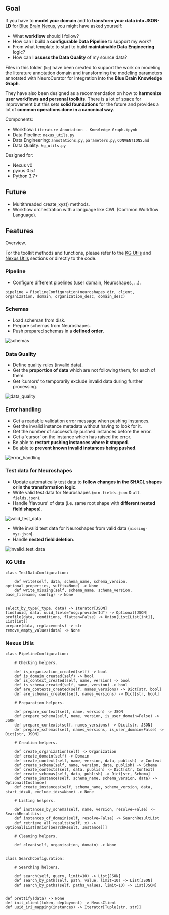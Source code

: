 ## Goal

If you have to **model your domain** and to **transform your data into JSON-LD**
for [Blue Brain Nexus](https://bluebrain.github.io/nexus/), you might have asked
yourself:

- What **workflow** should I follow?
- How can I build a **configurable Data Pipeline** to support my work?
- From what template to start to build **maintainable Data Engineering** logic?
- How can I **assess the Data Quality** of my source data?

Files in this folder (`kg`) have been created to support the work on modeling
the literature annotation domain and transforming the modeling parameters
annotated with NeuroCurator for integration into the **Blue Brain Knowledge Graph**.

They have also been designed as a recommendation on how to **harmonize user
workflows and personal toolkits**. There is a lot of space for improvement but
this sets **solid foundations** for the future and provides a lot of **common
operations done in a canonical way**.

Components:
- Workflow: `Literature Annotation - Knowledge Graph.ipynb`
- Data Pipeline: `nexus_utils.py`
- Data Engineering: `annotations.py`, `parameters.py`, `CONVENTIONS.md`
- Data Quality: `kg_utils.py`

Designed for:
- Nexus v0
- pyxus 0.5.1
- Python 3.7+


## Future

* Multithreaded create_xyz() methods.
* Workflow orchestration with a language like CWL (Common Workflow Language).


## Features

Overview.

For the toolkit methods and functions, please refer to the [KG Utils](#kg-utils)
and [Nexus Utils](#nexus-utils) sections or directly to the code.

### Pipeline

* Configure different pipelines (user domain, Neuroshapes, ...).

```
pipeline = PipelineConfiguration(neuroshapes_dir, client, organization, domain, organization_desc, domain_desc)
```

### Schemas

* Load schemas from disk.
* Prepare schemas from Neuroshapes.
* Push prepared schemas in a **defined order**.

![schemas](features/schemas.jpeg)

### Data Quality

* Define quality rules (invalid data).
* Get the **proportion of data** which are not following them, for each of them.
* Get ‘cursors’ to temporarily exclude invalid data during further processing.

![data_quality](features/data_quality.jpeg)

### Error handling

* Get a readable validation error message when pushing instances.
* Get the invalid instance metadata without having to look for it.
* Get the number of successfully pushed instances before the error.
* Get a ‘cursor’ on the instance which has raised the error.
* Be able to **restart pushing instances where it stopped**.
* Be able to **prevent known invalid instances being pushed**.

![error_handling](features/error_handling.jpeg)

### Test data for Neuroshapes

* Update automatically test data to **follow changes in the SHACL shapes or in
the transformation logic**.
* Write valid test data for Neuroshapes (`min-fields.json` & `all-fields.json`).
* Handle 'flavours' of data (i.e. same root shape with **different nested field shapes**).

![valid_test_data](features/valid_test_data.jpeg)

* Write invalid test data for Neuroshapes from valid data (`missing-xyz.json`).
* Handle **nested field deletion**.

![invalid_test_data](features/invalid_test_data.jpeg)

### KG Utils

```
class TestDataConfiguration:
    
    def write(self, data, schema_name, schema_version, optional_properties, suffix=None) -> None
    def write_missing(self, schema_name, schema_version, base_filename, config) -> None


select_by_type(_type, data) -> Iterator[JSON]
find(uuid, data, uuid_field="nsg:providerId") -> Optional[JSON]
profile(data, conditions, flatten=False) -> Union[List[List[int]], List[int]]
prepare(data, replacements) -> str
remove_empty_values(data) -> None
```

### Nexus Utils

```
class PipelineConfiguration:
    
    # Checking helpers.
    
    def is_organization_created(self) -> bool
    def is_domain_created(self) -> bool
    def is_context_created(self, name, version) -> bool
    def is_schema_created(self, name, version) -> bool
    def are_contexts_created(self, names_versions) -> Dict[str, bool]
    def are_schemas_created(self, names_versions) -> Dict[str, bool]
    
    # Preparation helpers.
    
    def prepare_context(self, name, version) -> JSON
    def prepare_schema(self, name, version, is_user_domain=False) -> JSON
    def prepare_contexts(self, names_versions) -> Dict[str, JSON]
    def prepare_schemas(self, names_versions, is_user_domain=False) -> Dict[str, JSON]
    
    # Creation helpers.
    
    def create_organization(self) -> Organization
    def create_domain(self) -> Domain
    def create_context(self, name, version, data, publish) -> Context
    def create_schema(self, name, version, data, publish) -> Schema
    def create_contexts(self, data, publish) -> Dict[str, Context]
    def create_schemas(self, data, publish) -> Dict[str, Schema]
    def create_instance(self, schema_name, schema_version, data) -> Optional[Instance]
    def create_instances(self, schema_name, schema_version, data, start_idx=0, exclude_idxs=None) -> None
    
    # Listing helpers.
    
    def instances_by_schema(self, name, version, resolve=False) -> SearchResultList
    def instances_of_domain(self, resolve=False) -> SearchResultList
    def retrieve_all_results(self, x) -> Optional[List[Union[SearchResult, Instance]]]
    
    # Cleaning helpers.
    
    def clean(self, organization, domain) -> None


class SearchConfiguration:

    # Searching helpers.

    def search(self, query, limit=10) -> List[JSON]
    def search_by_path(self, path, value, limit=10) -> List[JSON]
    def search_by_paths(self, paths_values, limit=10) -> List[JSON]


def prettify(data) -> None
def init_client(token, deployment) -> NexusClient
def uuid_iri_mapping(instances) -> Iterator[Tuple[str, str]]

```
